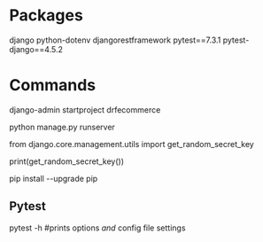 # Packages

django
python-dotenv
djangorestframework
pytest==7.3.1
pytest-django==4.5.2

# Commands

django-admin startproject drfecommerce

python manage.py runserver

from django.core.management.utils import get_random_secret_key

print(get_random_secret_key())

pip install --upgrade pip


## Pytest

pytest -h #prints options _and_ config  file settings